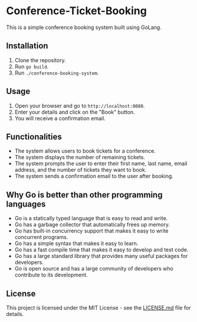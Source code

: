 # Conference-Ticket-Booking

This is a simple conference booking system built using GoLang.

## Installation

1. Clone the repository.
2. Run `go build`.
3. Run `./conference-booking-system`.

## Usage

1. Open your browser and go to `http://localhost:8080`.
2. Enter your details and click on the "Book" button.
3. You will receive a confirmation email.

## Functionalities

- The system allows users to book tickets for a conference.
- The system displays the number of remaining tickets.
- The system prompts the user to enter their first name, last name, email address, and the number of tickets they want to book.
- The system sends a confirmation email to the user after booking.

## Why Go is better than other programming languages

- Go is a statically typed language that is easy to read and write.
- Go has a garbage collector that automatically frees up memory.
- Go has built-in concurrency support that makes it easy to write concurrent programs.
- Go has a simple syntax that makes it easy to learn.
- Go has a fast compile time that makes it easy to develop and test code.
- Go has a large standard library that provides many useful packages for developers.
- Go is open source and has a large community of developers who contribute to its development.

## License

This project is licensed under the MIT License - see the [LICENSE.md](LICENSE.md) file for details.
